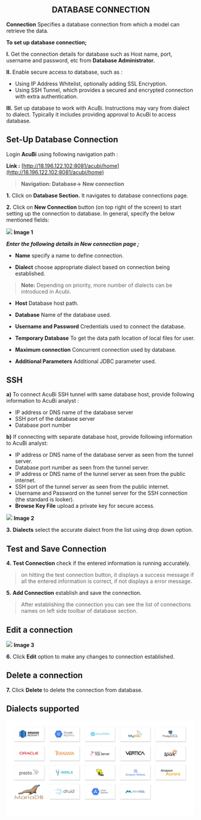 


<center><h2>DATABASE CONNECTION</h2></center>

 **Connection** Specifies a database connection from which a model can retrieve the data.
   
 **To set up database connection;**
    
**I.**  Get the connection details for database such as Host name, port, username and password, etc from **Database Administrator.**

**II.** Enable secure access to database, such as :
  -  Using  IP Address Whitelist, optionally adding SSL Encryption.
  - Using SSH Tunnel, which provides a secured and encrypted connection with extra authentication.
  
**III.** Set up database to work with AcuBi. Instructions may vary from dialect to dialect. Typically it includes providing approval to AcuBi to access database.

 ## Set-Up Database Connection

 Login **AcuBi** using following navigation path :

**Link :**  [http://18.196.122.102:8081/acubi/home](http://18.196.122.102:8081/acubi/home)

>**Navigation: Database→ New connection**

 **1.** Click on **Database Section.** It navigates to database connections page.

 **2.** Click on **New Connection** button  (on top right of the screen) to start setting up the connection to database. In general, specify the below mentioned fields:
  
 ![
](https://raw.githubusercontent.com/sv18042016/fp1/b9756e1483bd0d90240ab79291ca14627ae39368/images/New_version5/TD_Database_Connection_image1.png)
**Image 1**

***Enter the following details in New connection page ;***

-  **Name** specify a name to define connection.
 
 - **Dialect** choose appropriate dialect based on  connection being established. 
 
>**Note:** Depending on priority, more number of dialects can be introduced in Acubi.

- **Host**  Database host path.

- **Database** Name of the database used.

- **Username and Password** Credentials used to connect the database.

- **Temporary Database**  To get the data path location of local files for user.

- **Maximum connection** Concurrent connection used by  database.

- **Additional Parameters** Additional JDBC parameter used.

## SSH 

**a)**  To connect AcuBi SSH tunnel with same database host, provide following information to AcuBi analyst :
 
  - IP address or DNS name of the database server
  - SSH port of the database server
  - Database port number
  
**b)** If connecting with separate database host, provide following information to AcuBi analyst:
  
  - IP address or DNS name of the database server as seen from the tunnel server.
  - Database port number as seen from the tunnel server.
  - IP address or DNS name of the tunnel server as seen from the public internet.
  - SSH port of the tunnel server as seen from the public internet.
  - Username and Password on the tunnel server for the SSH connection (the standard is looker).
  - **Browse Key File** upload a private key for secure access.

  ![
](https://raw.githubusercontent.com/sv18042016/fp1/6098c6fb2f28bc21db1e3fe579d670fd7ff80452/images/New_version5/TD_Database_Connection_image2.png)
**Image 2**

**3.** **Dialects** select the accurate dialect from the list using drop down option.

## Test and Save Connection

**4.** **Test Connection** check if the entered information is running accurately.
> on hitting the test connection button, it displays a success message if all the entered information is correct, if not displays a error message. 

**5.** **Add Connection** establish and save the connection.

>After establishing the connection you can see the list of connections names on left side toolbar of database section.

## Edit a connection

![
](https://raw.githubusercontent.com/sv18042016/fp1/bb8fa15c4665b7b50dbfaa9191605b04a70bfdf0/images/New_version5/TD_Database_Connection_image3.png)
**Image 3**

   **6.** Click **Edit** option to make any changes to connection established.
   
## Delete a connection

**7.** Click **Delete**  to delete the connection from database.


##  Dialects supported

![enter image description here](https://raw.githubusercontent.com/sv18042016/fp1/3bbaa9982fbbf193443bb882f359d2b1cf683390/images/dialects.png)	

<!--stackedit_data:
eyJoaXN0b3J5IjpbMjExMzI5MDk1OSwtMTE5MDI1MTExMywzMz
Y5NjU2NTMsLTE1MTc4Njc0NDMsLTQ2MjUyNTcwNywtMjk2MjEx
MjA4LDEzOTg1OTA4MzgsLTEzNTQ5OTU4MzYsMjA1NTczNzgyNy
wtMTg5NjY5NjM4MywxMDYxNDk3NywxMjA5OTM1MTUxLDIwMzI4
MDk1NDMsMjExNjQxNTY1OCwxOTg3NTk1MzAwLDE0Nzk5MDQyMT
EsLTEzNTk3MjAxMzksMTUyMDg3OTcyMCwyMTQ2NDI2NDY5LDIw
NDc0NjIyNDhdfQ==
-->